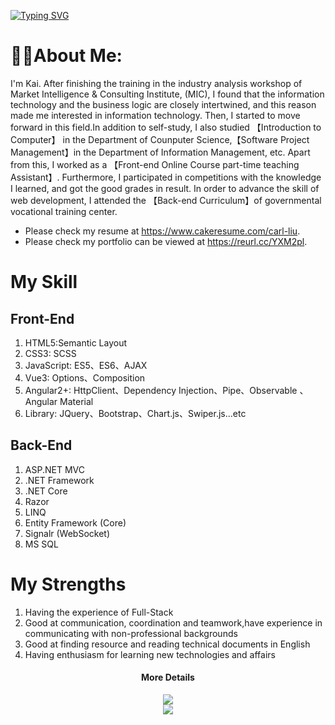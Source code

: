 [![Typing SVG](https://readme-typing-svg.demolab.com?font=Fira+Code&duration=10000&pause=1000&color=20F70E&width=1000&height=100&lines=Function+KeepLearning(I%2CKnowledge)%7Bwhile(I%3D%3D%22slow+coder%22)%7BI%2B%3DKnowledge%7D%7D)](https://git.io/typing-svg)
# 👨‍💻About Me:
I'm Kai. After finishing the training in the industry analysis workshop of Market Intelligence & Consulting Institute, (MIC), I found that the information technology and the business logic  are closely intertwined, and this reason made me interested in information technology. Then, I started to move forward in this field.In addition to self-study, I also studied 【Introduction to Computer】 in the Department of Counputer Science,【Software Project Management】in the Department of Information Management, etc. Apart from this, I worked as a 【Front-end Online Course part-time teaching Assistant】. Furthermore, I participated in competitions with the knowledge I learned, and got the good grades in result. In order to advance  the skill of web development, I attended the 【Back-end Curriculum】of governmental vocational training center.

* Please check my resume at https://www.cakeresume.com/carl-liu.
* Please check my portfolio can be viewed at https://reurl.cc/YXM2pl.

# My Skill
## Front-End
1. HTML5:Semantic Layout 
2. CSS3: SCSS
3. JavaScript: ES5、ES6、AJAX
4. Vue3: Options、Composition
5. Angular2+: HttpClient、Dependency Injection、Pipe、Observable 、Angular Material
6. Library: JQuery、Bootstrap、Chart.js、Swiper.js...etc

## Back-End
1. ASP.NET MVC
2. .NET Framework
3. .NET Core
4. Razor
5. LINQ
6. Entity Framework (Core)
7. Signalr (WebSocket)
8. MS SQL

# My Strengths 
1. Having the experience of Full-Stack
2. Good at communication, coordination and teamwork,have experience in communicating with non-professional backgrounds
3. Good at finding resource and reading technical documents in English
4. Having enthusiasm for learning new technologies and affairs
<div align="center"></div>
<div align="center" ><h4>More Details</h4> <img src="https://github-readme-stats.vercel.app/api/top-langs/?username=L1uXO330B7&hide_title=true&hide_border=true&layout=compact&langs_count=6&text_color=000&icon_color=fff&bg_color=0,52fa5a,4dfcff,c64dff&theme=graywhite" /> </div>
<div align="center"> <img src="https://activity-graph.herokuapp.com/graph?username=L1uXO330B7&theme=Default" /> </div>


